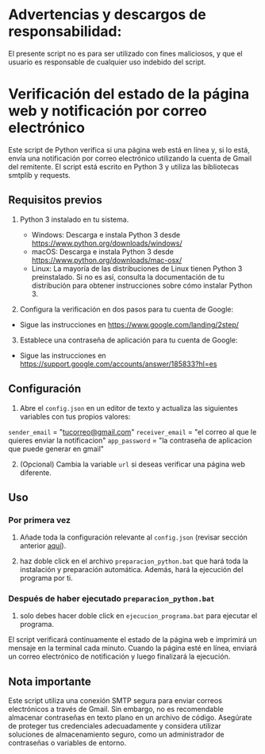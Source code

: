 # Advertencias y descargos de responsabilidad: 
El presente script no es para ser utilizado con fines maliciosos, y que el usuario es responsable de cualquier uso indebido del script.


# Verificación del estado de la página web y notificación por correo electrónico

Este script de Python verifica si una página web está en línea y, si lo está, envía una notificación por correo electrónico utilizando la cuenta de Gmail del remitente. El script está escrito en Python 3 y utiliza las bibliotecas smtplib y requests.

## Requisitos previos

1. Python 3 instalado en tu sistema.
   - Windows: Descarga e instala Python 3 desde https://www.python.org/downloads/windows/
   - macOS: Descarga e instala Python 3 desde https://www.python.org/downloads/mac-osx/
   - Linux: La mayoría de las distribuciones de Linux tienen Python 3 preinstalado. Si no es así, consulta la documentación de tu distribución para obtener instrucciones sobre cómo instalar Python 3.

2. Configura la verificación en dos pasos para tu cuenta de Google:
- Sigue las instrucciones en https://www.google.com/landing/2step/

3. Establece una contraseña de aplicación para tu cuenta de Google:
- Sigue las instrucciones en https://support.google.com/accounts/answer/185833?hl=es

## <span id="configuracion">Configuración</span>

1. Abre el ``config.json`` en un editor de texto y actualiza las siguientes variables con tus propios valores:

``sender_email`` = "tucorreo@gmail.com"
``receiver_email`` = "el correo al que le quieres enviar la notificacion"
``app_password`` = "la contraseña de aplicacion que puede generar en gmail"


2. (Opcional) Cambia la variable ``url`` si deseas verificar una página web diferente.

## Uso

### Por primera vez

1. Añade toda la configuración relevante al ``config.json`` (revisar sección anterior <a href=#configuracion>aquí</a>).

2. haz doble click en el archivo ``preparacion_python.bat`` que hará toda la instalación y preparación automática. Además, hará la ejecución del programa por ti.

### Después de haber ejecutado ``preparacion_python.bat``

1. solo debes hacer doble click en ``ejecucion_programa.bat`` para ejecutar el programa.

El script verificará continuamente el estado de la página web e imprimirá un mensaje en la terminal cada minuto. Cuando la página esté en línea, enviará un correo electrónico de notificación y luego finalizará la ejecución.

## Nota importante

Este script utiliza una conexión SMTP segura para enviar correos electrónicos a través de Gmail. Sin embargo, no es recomendable almacenar contraseñas en texto plano en un archivo de código. Asegúrate de proteger tus credenciales adecuadamente y considera utilizar soluciones de almacenamiento seguro, como un administrador de contraseñas o variables de entorno.
